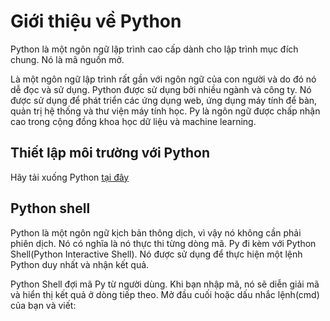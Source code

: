 # Giới thiệu về Python
Python là một ngôn ngữ lập trình cao cấp dành cho lập trình mục đích chung. Nó là mã nguồn mở.

Là một ngôn ngữ lập trình rất gần với ngôn ngữ của con người và do đó nó dễ đọc và sử dụng. Python được sử dụng bởi nhiều ngành và công ty. Nó được sử dụng để phát triển các ứng dụng web, ứng dụng máy tính để bàn, quản trị hệ thống và thư viện máy tính học. Py là ngôn ngữ được chấp nhận cao trong cộng đồng khoa học dữ liệu và machine learning.

## Thiết lập môi trường với Python
Hãy tải xuống Python [tại đây](https://www.python.org/downloads/)

## Python shell
Python là một ngôn ngữ kịch bản thông dịch, vì vậy nó không cần phải phiên dịch. Nó có nghĩa là nó thực thi từng dòng mã. Py đi kèm với Python Shell(Python Interactive Shell). Nó được sử dụng để thực hiện một lệnh Python duy nhất và nhận kết quả.

Python Shell đợi mã Py từ người dùng. Khi bạn nhập mã, nó sẽ diễn giải mã và hiển thị kết quả ở dòng tiếp theo. Mở đầu cuối hoặc dấu nhắc lệnh(cmd) của bạn và viết:
